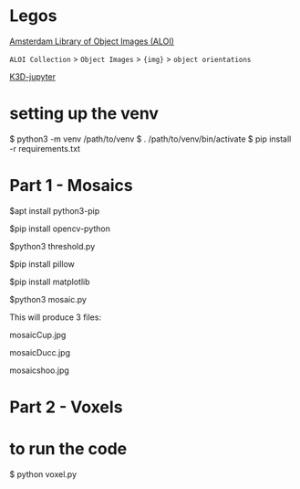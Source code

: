 # Legos

[Amsterdam Library of Object Images (ALOI)](https://aloi.science.uva.nl/)

`ALOI Collection` > `Object Images` > `{img}` > `object orientations`

[K3D-jupyter](https://k3d-jupyter.org/)

# setting up the venv

$ python3 -m venv /path/to/venv
$ . /path/to/venv/bin/activate
$ pip install -r requirements.txt

# Part 1 - Mosaics

$apt install python3-pip


$pip install opencv-python


$python3 threshold.py


$pip install pillow


$pip install matplotlib


$python3 mosaic.py


This will produce 3 files:

mosaicCup.jpg

mosaicDucc.jpg

mosaicshoo.jpg

# Part 2 - Voxels

# to run the code

$ python voxel.py
